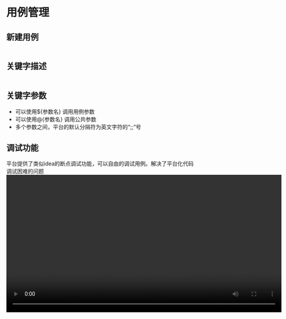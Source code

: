 # 用例管理

## 新建用例
<img :src="$withBase('/assets/web/新建用例.png')" class="zoom">

## 关键字描述
<img :src="$withBase('/assets/web/关键字描述.png')" class="zoom">

## 关键字参数
* 可以使用${参数名} 调用用例参数
* 可以使用@{参数名} 调用公共参数
* 多个参数之间，平台的默认分隔符为英文字符的“;;”号

## 调试功能
平台提供了类似idea的断点调试功能，可以自由的调试用例。解决了平台化代码调试困难的问题
<video :src="$withBase('/assets/web/新版调试功能.mp4')" width="720px" controls="controls">浏览器不支持video标签</video>
